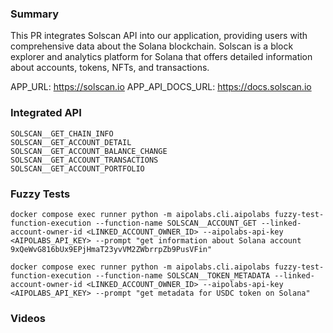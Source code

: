 ### Summary
This PR integrates Solscan API into our application, providing users with comprehensive data about the Solana blockchain. Solscan is a block explorer and analytics platform for Solana that offers detailed information about accounts, tokens, NFTs, and transactions.

APP_URL: https://solscan.io
APP_API_DOCS_URL: https://docs.solscan.io

### Integrated API
```
SOLSCAN__GET_CHAIN_INFO
SOLSCAN__GET_ACCOUNT_DETAIL
SOLSCAN__GET_ACCOUNT_BALANCE_CHANGE
SOLSCAN__GET_ACCOUNT_TRANSACTIONS
SOLSCAN__GET_ACCOUNT_PORTFOLIO
```

### Fuzzy Tests
```
docker compose exec runner python -m aipolabs.cli.aipolabs fuzzy-test-function-execution --function-name SOLSCAN__ACCOUNT_GET --linked-account-owner-id <LINKED_ACCOUNT_OWNER_ID> --aipolabs-api-key <AIPOLABS_API_KEY> --prompt "get information about Solana account 9xQeWvG816bUx9EPjHmaT23yvVM2ZWbrrpZb9PusVFin"

docker compose exec runner python -m aipolabs.cli.aipolabs fuzzy-test-function-execution --function-name SOLSCAN__TOKEN_METADATA --linked-account-owner-id <LINKED_ACCOUNT_OWNER_ID> --aipolabs-api-key <AIPOLABS_API_KEY> --prompt "get metadata for USDC token on Solana"
```

### Videos 